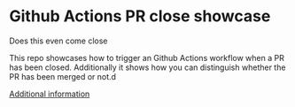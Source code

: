 # Github Actions PR close showcase


Does this even come close

This repo showcases how to trigger an Github Actions workflow when a PR has been closed. Additionally it shows how you can distinguish whether the PR has been merged or not.d

[Additional information](https://brennerm.github.io/posts/trigger-github-actions-on-pr-close.html)
